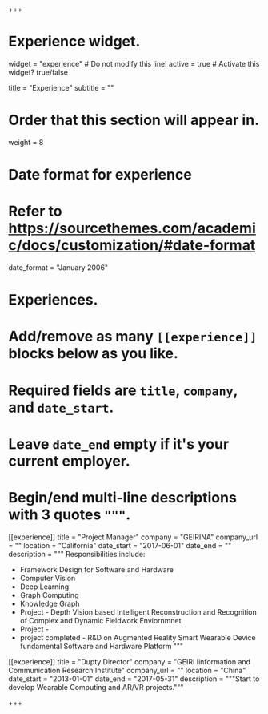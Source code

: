 +++
# Experience widget.
widget = "experience"  # Do not modify this line!
active = true  # Activate this widget? true/false

title = "Experience"
subtitle = ""

# Order that this section will appear in.
weight = 8

# Date format for experience
#   Refer to https://sourcethemes.com/academic/docs/customization/#date-format
date_format = "January 2006"

# Experiences.
#   Add/remove as many `[[experience]]` blocks below as you like.
#   Required fields are `title`, `company`, and `date_start`.
#   Leave `date_end` empty if it's your current employer.
#   Begin/end multi-line descriptions with 3 quotes `"""`.
[[experience]]
  title = "Project Manager"
  company = "GEIRINA"
  company_url = ""
  location = "California"
  date_start = "2017-06-01"
  date_end = ""
  description = """
  Responsibilities include:
  
  * Framework Design for Software and Hardware    
  * Computer Vision 
  * Deep Learning
  * Graph Computing
  * Knowledge Graph 
  * Project - Depth Vision based Intelligent Reconstruction and Recognition of Complex and Dynamic Fieldwork Enviornmnet
  * Project - 
  * project completed - R&D on Augmented Reality Smart Wearable Device fundamental Software and Hardware Platform 
  """
  
[[experience]]
  title = "Dupty Director"
  company = "GEIRI Iinformation and Communication Research Institute"
  company_url = ""
  location = "China"
  date_start = "2013-01-01"
  date_end = "2017-05-31"
  description = """Start to develop Wearable Computing and AR/VR projects."""

+++
